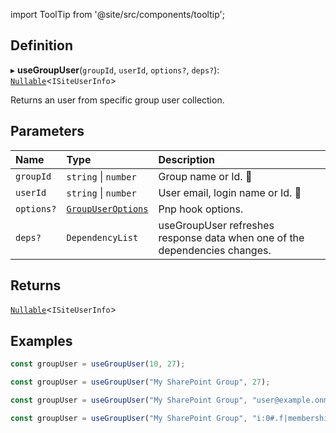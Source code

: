 import ToolTip from '@site/src/components/tooltip';

## Definition

▸ **useGroupUser**(`groupId`, `userId`, `options?`, `deps?`): [`Nullable`](../Types/NullableT.md)<`ISiteUserInfo`\>

Returns an user from specific group user collection.

## Parameters

| Name | Type | Description |
| :------ | :------ | :------ |
| `groupId` | `string` \| `number` | Group name or Id. <ToolTip text="Changing the value refreshes response data.">🚩</ToolTip> |
| `userId` | `string` \| `number` | User email, login name or Id. <ToolTip text="Changing the value refreshes response data.">🚩</ToolTip> |
| `options?` | [`GroupUserOptions`](../Interfaces/GroupUserOptions.md) | Pnp hook options. |
| `deps?` | `DependencyList` | useGroupUser refreshes response data when one of the dependencies changes. |

## Returns

[`Nullable`](../Types/NullableT.md)<`ISiteUserInfo`\>

## Examples

```typescript
const groupUser = useGroupUser(10, 27);

const groupUser = useGroupUser("My SharePoint Group", 27);

const groupUser = useGroupUser("My SharePoint Group", "user@example.onmicrosoft.com");

const groupUser = useGroupUser("My SharePoint Group", "i:0#.f|membership|user@example.onmicrosoft.com");
```